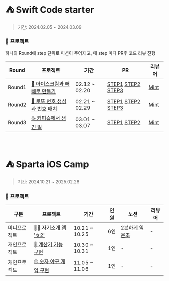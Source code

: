 # ⛺️ Swift Code starter
>기간:  2024.02.05 ~ 2024.03.09

### 📁 프로젝트
하나의 Round에 step 단위로 미션이 주어지고, 매 step 마다 PR후 코드 리뷰 진행

|Round|프로젝트|기간|PR|리뷰어|
|------|------|--|---|----|
|Round1|[🍨 아이스크림과 빼빼로 만들기](https://github.com/chaehyunp/swift-starter-Round1/tree/ss_14_smolder)|02.12 ~ 02.20|[STEP1](https://github.com/yagom-academy/swift-starter-Round1/pull/883)  [STEP2](https://github.com/yagom-academy/swift-starter-Round1/pull/893)  [STEP3](https://github.com/yagom-academy/swift-starter-Round1/pull/896)| [Mint](https://github.com/mint3382)|
|Round2|[🔢 로또 번호 생성과 번호 매치](https://github.com/chaehyunp/swift-starter-Round2/tree/ss_14_smolder)|02.21 ~ 02.29|[STEP1](https://github.com/yagom-academy/swift-starter-Round2/pull/713) [STEP2](https://github.com/yagom-academy/swift-starter-Round2/pull/714) [STEP3](https://github.com/yagom-academy/swift-starter-Round2/pull/718) | [Mint](https://github.com/mint3382)|
|Round3|[☕️ 커피숍에서 생긴 일](https://github.com/chaehyunp/swift-starter-Round3/tree/ss_14_smolder)|03.01 ~ 03.07|[STEP1](https://github.com/yagom-academy/swift-starter-Round3/pull/314) [STEP2](https://github.com/yagom-academy/swift-starter-Round3/pull/317) | [Mint](https://github.com/mint3382)|

</br>

# ⛺️ Sparta iOS Camp
>기간:  2024.10.21 ~ 2025.02.28

### 📁 프로젝트

|구분|프로젝트|기간|인원|노션|리뷰어|
|------|------|--|--|--|----|
|미니프로젝트|[🙋🏻 자기소개 앱 'ㅎ2'](https://github.com/CuissonEVEN/EvenH2.git)|10.21 ~ 10.25|6인|[2븐하게 익은조](https://teamsparta.notion.site/2-d584746e0f4d4916829354a27e5bd323)| - |
|개인프로젝트|[🧮 계산기 기능 구현](https://github.com/chaehyunp/Week1-Calculator)|10.30 ~ 10.31|1인| - | - |
|개인프로젝트|[⚾️ 숫자 야구 게임 구현](https://github.com/chaehyunp/Week2-BaseballGame)|11.05 ~ 11.06|1인| - | - |

